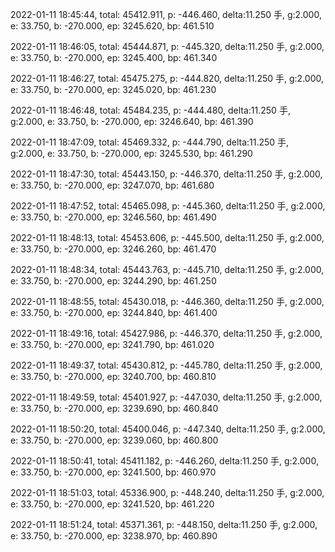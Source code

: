 2022-01-11 18:45:44, total: 45412.911, p: -446.460, delta:11.250 手, g:2.000, e: 33.750, b: -270.000, ep: 3245.620, bp: 461.510

2022-01-11 18:46:05, total: 45444.871, p: -445.320, delta:11.250 手, g:2.000, e: 33.750, b: -270.000, ep: 3245.400, bp: 461.340

2022-01-11 18:46:27, total: 45475.275, p: -444.820, delta:11.250 手, g:2.000, e: 33.750, b: -270.000, ep: 3245.020, bp: 461.230

2022-01-11 18:46:48, total: 45484.235, p: -444.480, delta:11.250 手, g:2.000, e: 33.750, b: -270.000, ep: 3246.640, bp: 461.390

2022-01-11 18:47:09, total: 45469.332, p: -444.790, delta:11.250 手, g:2.000, e: 33.750, b: -270.000, ep: 3245.530, bp: 461.290

2022-01-11 18:47:30, total: 45443.150, p: -446.370, delta:11.250 手, g:2.000, e: 33.750, b: -270.000, ep: 3247.070, bp: 461.680

2022-01-11 18:47:52, total: 45465.098, p: -445.360, delta:11.250 手, g:2.000, e: 33.750, b: -270.000, ep: 3246.560, bp: 461.490

2022-01-11 18:48:13, total: 45453.606, p: -445.500, delta:11.250 手, g:2.000, e: 33.750, b: -270.000, ep: 3246.260, bp: 461.470

2022-01-11 18:48:34, total: 45443.763, p: -445.710, delta:11.250 手, g:2.000, e: 33.750, b: -270.000, ep: 3244.290, bp: 461.250

2022-01-11 18:48:55, total: 45430.018, p: -446.360, delta:11.250 手, g:2.000, e: 33.750, b: -270.000, ep: 3244.840, bp: 461.400

2022-01-11 18:49:16, total: 45427.986, p: -446.370, delta:11.250 手, g:2.000, e: 33.750, b: -270.000, ep: 3241.790, bp: 461.020

2022-01-11 18:49:37, total: 45430.812, p: -445.780, delta:11.250 手, g:2.000, e: 33.750, b: -270.000, ep: 3240.700, bp: 460.810

2022-01-11 18:49:59, total: 45401.927, p: -447.030, delta:11.250 手, g:2.000, e: 33.750, b: -270.000, ep: 3239.690, bp: 460.840

2022-01-11 18:50:20, total: 45400.046, p: -447.340, delta:11.250 手, g:2.000, e: 33.750, b: -270.000, ep: 3239.060, bp: 460.800

2022-01-11 18:50:41, total: 45411.182, p: -446.260, delta:11.250 手, g:2.000, e: 33.750, b: -270.000, ep: 3241.500, bp: 460.970

2022-01-11 18:51:03, total: 45336.900, p: -448.240, delta:11.250 手, g:2.000, e: 33.750, b: -270.000, ep: 3241.520, bp: 461.220

2022-01-11 18:51:24, total: 45371.361, p: -448.150, delta:11.250 手, g:2.000, e: 33.750, b: -270.000, ep: 3238.970, bp: 460.890